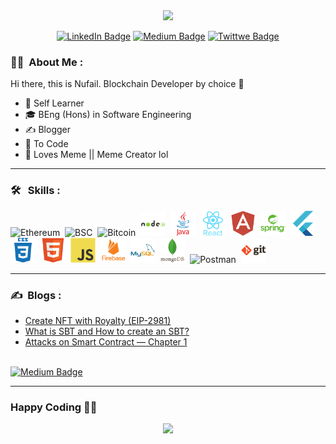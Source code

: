 <div id="header" align="center">
<img src="https://lh3.googleusercontent.com/a/AEdFTp6_sGJ5gvuelDn4s_-3Nzuxm41qcqsHbMU6SZnsAw=s288-p-rw-no" />
</div>

<p align="center">
  <a href="https://www.linkedin.com/in/nufail-i-61377b10b/"><img src="https://img.shields.io/badge/LinkedIn-blue?style=for-the-badge&logo=linkedin&logoColor=white" alt="LinkedIn Badge"></a>
  <a href="https://medium.com/@nufailismath15/"><img src="https://img.shields.io/badge/medium-black?style=for-the-badge&logo=medium&logoColor=white" alt="Medium Badge"></a>
  <a href="https://twitter.com/ismath_nufail/"><img src="https://img.shields.io/badge/twitter-blue?style=for-the-badge&logo=twitter&logoColor=white" alt="Twittwe Badge"></a>
</p>


### :man_technologist: &nbsp;About Me :

Hi there, this is Nufail. Blockchain Developer by choice :muscle: 

- 🔭 Self Learner
- :mortar_board: BEng (Hons) in Software Engineering
- :writing_hand: Blogger
- :sparkling_heart: To Code
- :rofl: Loves Meme || Meme Creator lol 

---

### 🛠 &nbsp; Skills :
<p>
<img src="https://github.com/ErikThiart/cryptocurrency-icons/blob/master/icons/ethereum.png" title="Ethereum" alt="Ethereum" width="40" height="40"/>&nbsp;
<img src="https://github.com/ErikThiart/cryptocurrency-icons/blob/master/icons/binance-coin.png" title="BSC" alt="BSC" width="40" height="40"/>&nbsp;
<img src="https://github.com/ErikThiart/cryptocurrency-icons/blob/master/icons/bitcoin.png" title="Bitcoin" alt="Bitcoin" width="40" height="40"/>&nbsp;
<img src="https://github.com/devicons/devicon/blob/master/icons/nodejs/nodejs-original-wordmark.svg" title="NodeJS" alt="NodeJS" width="40" height="40"/>&nbsp;
<img src="https://github.com/devicons/devicon/blob/master/icons/java/java-original-wordmark.svg" title="Java" alt="Java" width="40" height="40"/>&nbsp;
<img src="https://github.com/devicons/devicon/blob/master/icons/react/react-original-wordmark.svg" title="React" alt="React" width="40" height="40"/>&nbsp;
<img src="https://github.com/devicons/devicon/blob/master/icons/angularjs/angularjs-plain.svg" title="Angular" alt="Angular" width="40" height="40"/>&nbsp;
<img src="https://github.com/devicons/devicon/blob/master/icons/spring/spring-original-wordmark.svg" title="Spring" alt="Spring" width="40" height="40"/>&nbsp;
<img src="https://github.com/devicons/devicon/blob/master/icons/flutter/flutter-original.svg" title="Flutter" alt="Flutter" width="40" height="40"/>&nbsp;
<img src="https://github.com/devicons/devicon/blob/master/icons/css3/css3-plain-wordmark.svg"  title="CSS3" alt="CSS" width="40" height="40"/>&nbsp;
<img src="https://github.com/devicons/devicon/blob/master/icons/html5/html5-original.svg" title="HTML5" alt="HTML" width="40" height="40"/>&nbsp;
<img src="https://github.com/devicons/devicon/blob/master/icons/javascript/javascript-original.svg" title="JavaScript" alt="JavaScript" width="40" height="40"/>&nbsp;
<img src="https://github.com/devicons/devicon/blob/master/icons/firebase/firebase-plain-wordmark.svg" title="Firebase" alt="Firebase" width="40" height="40"/>&nbsp;
<img src="https://github.com/devicons/devicon/blob/master/icons/mysql/mysql-original-wordmark.svg" title="MySQL"  alt="MySQL" width="40" height="40"/>&nbsp;
<img src="https://github.com/devicons/devicon/blob/master/icons/mongodb/mongodb-original-wordmark.svg" title="mongodb"  alt="mongodb" width="40" height="40"/>&nbsp;
<img src="https://www.vectorlogo.zone/logos/getpostman/getpostman-icon.svg" title="Postman"  alt="Postman" width="40" height="40"/>&nbsp;
<img src="https://github.com/devicons/devicon/blob/master/icons/git/git-original-wordmark.svg" title="Git" alt="Git" width="40" height="40"/>&nbsp;
</p>

---

### :writing_hand: &nbsp;Blogs :

* [Create NFT with Royalty (EIP-2981)](https://medium.com/@nufailismath15/create-nft-with-royalty-eip-2981-bf201105ab96)
* [What is SBT and How to create an SBT?](https://medium.com/@nufailismath15/what-is-sbt-and-how-to-create-an-sbt-a316deb7ccff)
* [Attacks on Smart Contract — Chapter 1](https://medium.com/coinsbench/attacks-on-smart-contract-chapter-1-9b44e7e44150)
<br>
 <a href="https://medium.com/@nufailismath15/"><img src="https://img.shields.io/badge/medium-black?style=for-the-badge&logo=medium&logoColor=white" alt="Medium Badge"></a> 
 <br>
 
 ---
 
### Happy Coding :man_technologist:
<div id="header" align="center">
<img src="https://media.giphy.com/media/3oAt2eHGmr68AHaXxS/giphy.gif"/>
</div>

